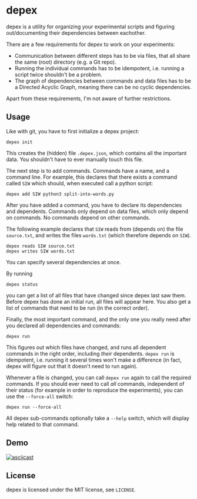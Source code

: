 # depex

depex is a utility for organizing your experimental scripts and figuring out/documenting their dependencies between eachother.

There are a few requirements for depex to work on your experiments:

- Communication between different steps has to be via files, that all share the
  same (root) directory (e.g. a Git repo).
- Running the individual commands has to be idempotent, i.e. running a script
  twice shouldn't be a problem.
- The graph of dependencies between commands and data files has to be a
  Directed Acyclic Graph, meaning there can be no cyclic dependencies.

Apart from these requirements, I'm not aware of further restrictions.

## Usage

Like with git, you have to first initialize a depex project:

    depex init

This creates the (hidden) file `.depex.json`, which contains all the important
data. You shouldn't have to ever manually touch this file.

The next step is to add commands. Commands have a name, and a command line.
For example, this declares that there exists a command called `SIW` which
should, when executed call a python script:

    depex add SIW python3 split-into-words.py

After you have added a command, you have to declare its dependencies and
dependents. Commands only depend on data files, which only depend on commands.
No commands depend on other commands.

The following example declares that `SIW` reads from (depends on) the file
`source.txt`, and writes the files `words.txt` (which therefore depends on
`SIW`).

    depex reads SIW source.txt
    depex writes SIW words.txt

You can specify several dependencies at once.

By running

    depex status

you can get a list of all files that have changed since depex last saw them.
Before depex has done an initial run, all files will appear here. You also get
a list of commands that need to be run (in the correct order).

Finally, the most important command, and the only one you really need after you
declared all dependencies and commands:

    depex run

This figures out which files have changed, and runs all dependent commands in
the right order, including _their_ dependents. `depex run` is idempotent, i.e.
running it several times won't make a difference (in fact, depex will figure
out that it doesn't need to run again).

Whenever a file is changed, you can call `depex run` again to call the required
commands. If you should ever need to call _all_ commands, independent of their
status (for example in order to reproduce the experiments), you can use the
`--force-all` switch:

    depex run --force-all

All depex sub-commands optionally take a `--help` switch, which will display
help related to that command.

## Demo

[![asciicast](https://asciinema.org/a/T2WTOlI8hcopRYJkbUhAQaOHn.png)](https://asciinema.org/a/T2WTOlI8hcopRYJkbUhAQaOHn)

## License

depex is licensed under the MIT license, see `LICENSE`.
